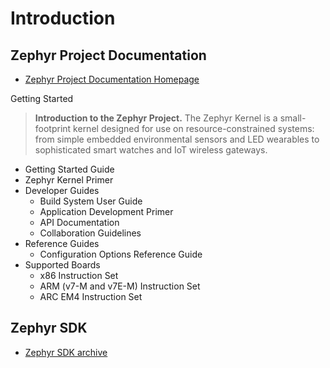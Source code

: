 # Introduction


## Zephyr Project Documentation

- [Zephyr Project Documentation Homepage](https://www.zephyrproject.org/doc/index.html)

Getting Started

> __Introduction to the Zephyr Project.__ The Zephyr Kernel is a small-footprint kernel designed for use on resource-constrained systems: from simple embedded environmental sensors and LED wearables to sophisticated smart watches and IoT wireless gateways.
  
  - Getting Started Guide
  - Zephyr Kernel Primer
- Developer Guides
  - Build System User Guide
  - Application Development Primer
  - API Documentation
  - Collaboration Guidelines
- Reference Guides
  - Configuration Options Reference Guide
- Supported Boards
  - x86 Instruction Set
  - ARM (v7-M and v7E-M) Instruction Set
  - ARC EM4 Instruction Set  

## Zephyr SDK

- [Zephyr SDK archive](https://nexus.zephyrproject.org/content/repositories/releases/org/zephyrproject/zephyr-sdk/)


